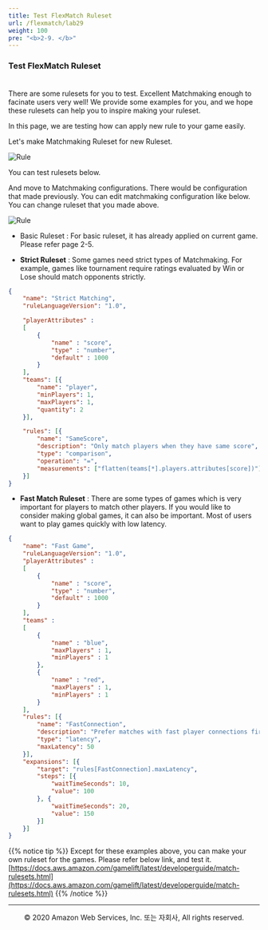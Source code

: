 ```yaml
---
title: Test FlexMatch Ruleset
url: /flexmatch/lab29
weight: 100
pre: "<b>2-9. </b>"
---
```


### Test FlexMatch Ruleset <br/><br/>

There are some rulesets for you to test. Excellent Matchmaking enough to facinate users very well!
We provide some examples for you, and we hope these rulesets can help you to inspire making your ruleset.

In this page, we are testing how can apply new rule to your game easily.

Let's make Matchmaking Ruleset for new Ruleset.

![Rule](../../images/flexmatch/lab28/Rule-1[en].png)

You can test rulesets below. 

And move to Matchmaking configurations. There would be configuration that made previously.
You can edit matchmaking configuration like below. You can change ruleset that you made above.

![Rule](../../images/flexmatch/lab28/Rule-2[en].png)


* Basic Ruleset : For basic ruleset, it has already applied on current game. Please refer page 2-5.

* **Strict Ruleset** : Some games need strict types of Matchmaking. For example, games like tournament require ratings evaluated by Win or Lose should match opponents strictly.

```json
{
    "name": "Strict Matching",
    "ruleLanguageVersion": "1.0",

    "playerAttributes" :
    [
        {
            "name" : "score",
            "type" : "number",
            "default" : 1000
        }
    ],
    "teams": [{
        "name": "player",
        "minPlayers": 1,
        "maxPlayers": 1,
        "quantity": 2
    }],

    "rules": [{
        "name": "SameScore",
        "description": "Only match players when they have same score",
        "type": "comparison",
        "operation": "=",
        "measurements": ["flatten(teams[*].players.attributes[score])"]
    }]
}
```

* **Fast Match Ruleset** : There are some types of games which is very important for players to match other players. If you would like to consider making global games, it can also be important. Most of users want to play games quickly with low latency.

```json
{
    "name": "Fast Game",
    "ruleLanguageVersion": "1.0",
    "playerAttributes" :
    [
        {
            "name" : "score",
            "type" : "number",
            "default" : 1000
        }
    ],
    "teams" :
    [
        {
            "name" : "blue",
            "maxPlayers" : 1,
            "minPlayers" : 1
        },
        {
            "name" : "red",
            "maxPlayers" : 1,
            "minPlayers" : 1
        }
    ],
    "rules": [{
        "name": "FastConnection",
        "description": "Prefer matches with fast player connections first",
        "type": "latency",
        "maxLatency": 50
    }],
    "expansions": [{
        "target": "rules[FastConnection].maxLatency",
        "steps": [{
            "waitTimeSeconds": 10,
            "value": 100
        }, {
            "waitTimeSeconds": 20,
            "value": 150
        }]
    }]
}
```

{{% notice tip %}}
Except for these examples above, you can make your own ruleset for the games. Please refer below link, and test it.
[https://docs.aws.amazon.com/gamelift/latest/developerguide/match-rulesets.html](https://docs.aws.amazon.com/gamelift/latest/developerguide/match-rulesets.html)
{{% /notice %}}

---
<p align="center">
© 2020 Amazon Web Services, Inc. 또는 자회사, All rights reserved.
</p>

